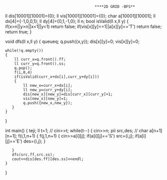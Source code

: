                                             ****2D GRID -BFS**
                    
ll dis[10001][10001]={0};
ll vis[10001][10001]={0};
char a[10001][10001];
ll dx[4]={-1,0,0,1};
ll dy[4]={0,1,-1,0};
ll n;
bool isValid(ll x,ll y)
{
    if(x>n||y>n||x<1||y<1)
    return false;
    if(vis[x][y]==1||a[x][y]=='T')
    return false;
    return true;
}


void dfs(ll x,ll y)
{
    queue<pii>q;
    q.push({x,y});
    dis[x][y]=0;
    vis[x][y]=0;

    while(!q.empty())
    {
        ll curr_x=q.front().ff;
        ll curr_y=q.front().ss;
        q.pop();
        f(i,0,4)
        if(isValid(curr_x+dx[i],curr_y+dy[i]))
        {
            ll new_x=curr_x+dx[i];
            ll new_y=curr_y+dy[i];
            dis[new_x][new_y]=dis[curr_x][curr_y]+1;
            vis[new_x][new_y]=1;
            q.push({new_x,new_y});
       }
    }
}
 
int main()
{
    teji;
    ll t=1;
    // cin>>t;
    while(t--)
    {
       cin>>n;
       pii src,des;
    //    char a[n+1][n+1];
       f(i,1,n+1)
       {
           f(j,1,n+1)
           {
            cin>>a[i][j];
            if(a[i][j]=='S')
            src={i,j};
            if(a[i][j]=='E')
            des={i,j};
           }
           
       }
       dfs(src.ff,src.ss);
       cout<<dis[des.ff][des.ss]<<endl;
    }
    
}
  
